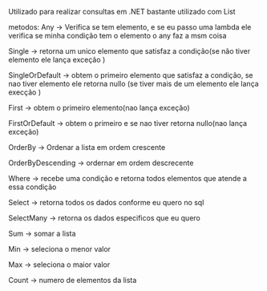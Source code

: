 
Utilizado para realizar consultas em .NET
bastante utilizado com List

metodos:
Any -> Verifica se tem elemento, e se eu passo uma lambda ele verifica se minha condição tem o elemento o any faz a msm coisa

Single -> retorna um unico elemento que satisfaz a condição(se não tiver elemento ele lança exceção )

SingleOrDefault -> obtem o primeiro elemento que satisfaz a condição, se nao tiver elemento ele retorna nullo (se tiver mais de um elemento ele lança execção )

First -> obtem o primeiro elemento(nao lança exceção)

FirstOrDefault -> obtem o primeiro e se nao tiver retorna nullo(nao lança exceção)

OrderBy -> Ordenar a lista em ordem crescente

OrderByDescending -> ordernar em ordem descrecente 

Where -> recebe uma condição e retorna todos elementos que atende a essa condição

Select -> retorna todos os dados conforme eu quero no sql

SelectMany -> retorna os dados especificos que eu quero

Sum -> somar a lista

Min -> seleciona o menor valor

Max -> seleciona o maior valor

Count -> numero de elementos da lista



